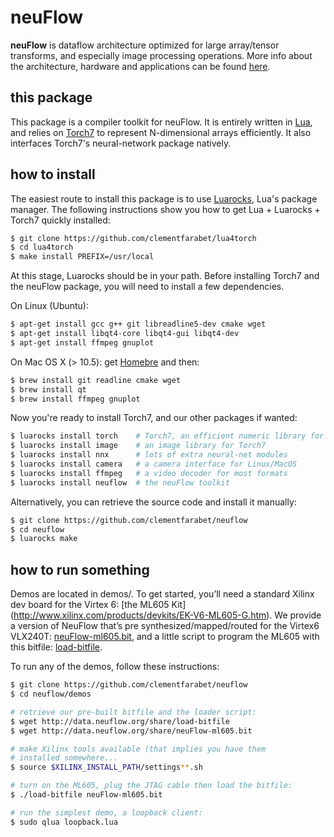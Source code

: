 # neuFlow

**neuFlow** is dataflow architecture optimized for 
large array/tensor transforms, and especially image
processing operations.
More info about the architecture, 
hardware and applications can be found 
[here](http://www.neuflow.org).

## this package

This package is a compiler toolkit for neuFlow. It is 
entirely written in [Lua](http://www.lua.org/), and
relies on [Torch7](https://github.com/andresy/torch) to 
represent N-dimensional arrays efficiently. It also
interfaces Torch7's neural-network package natively.

## how to install

The easiest route to install this package is to use
[Luarocks](http://www.luarocks.org/), Lua's package
manager. 
The following instructions show you how to get
Lua + Luarocks + Torch7 quickly installed:

``` sh
$ git clone https://github.com/clementfarabet/lua4torch
$ cd lua4torch
$ make install PREFIX=/usr/local
```

At this stage, Luarocks should be in your path. Before
installing Torch7 and the neuFlow package, you will need
to install a few dependencies.

On Linux (Ubuntu):

```sh
$ apt-get install gcc g++ git libreadline5-dev cmake wget
$ apt-get install libqt4-core libqt4-gui libqt4-dev
$ apt-get install ffmpeg gnuplot
```

On Mac OS X (> 10.5): get [Homebre](http://mxcl.github.com/homebrew/)
and then:

```sh
$ brew install git readline cmake wget
$ brew install qt
$ brew install ffmpeg gnuplot
```

Now you're ready to install Torch7, and our other packages if
wanted:

``` sh
$ luarocks install torch    # Torch7, an efficient numeric library for Lua
$ luarocks install image    # an image library for Torch7
$ luarocks install nnx      # lots of extra neural-net modules
$ luarocks install camera   # a camera interface for Linux/MacOS
$ luarocks install ffmpeg   # a video decoder for most formats
$ luarocks install neuflow  # the neuFlow toolkit
```

Alternatively, you can retrieve the source code and install it
manually:

``` sh
$ git clone https://github.com/clementfarabet/neuflow
$ cd neuflow
$ luarocks make
```

## how to run something

Demos are located in demos/. To get started, you’ll need 
a standard Xilinx dev board for the Virtex 6: [the ML605 Kit]
(http://www.xilinx.com/products/devkits/EK-V6-ML605-G.htm).
We provide a version of NeuFlow that’s pre synthesized/mapped/routed 
for the Virtex6 VLX240T: 
[neuFlow-ml605.bit](http://data.clement.farabet.net/share/neuFlow-ml605.bit), 
and a little script  to program the ML605 with this bitfile: 
[load-bitfile](http://data.clement.farabet.net/share/load-bitfile).

To run any of the demos, follow these instructions:

``` sh
$ git clone https://github.com/clementfarabet/neuflow
$ cd neuflow/demos

# retrieve our pre-built bitfile and the loader script:
$ wget http://data.neuflow.org/share/load-bitfile
$ wget http://data.neuflow.org/share/neuFlow-ml605.bit

# make Xilinx tools available (that implies you have them
# installed somewhere...
$ source $XILINX_INSTALL_PATH/settings**.sh

# turn on the ML605, plug the JTAG cable then load the bitfile:
$ ./load-bitfile neuFlow-ml605.bit

# run the simplest demo, a loopback client:
$ sudo qlua loopback.lua
```
